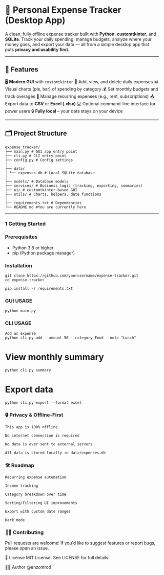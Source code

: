 # 💸 Personal Expense Tracker (Desktop App)

A clean, fully offline expense tracker built with **Python**, **customtkinter**, and **SQLite**. Track your daily spending, manage budgets, analyze where your money goes, and export your data — all from a simple desktop app that puts **privacy and usability first**.

---

## 🧩 Features

🖥 **Modern GUI** with `customtkinter`
🧾 Add, view, and delete daily expenses
📊 Visual charts (pie, bar) of spending by category
💰 Set monthly budgets and track overages
🔁 Manage recurring expenses (e.g., rent, subscriptions)
📤 Export data to **CSV** or **Excel (.xlsx)**
💻 Optional command-line interface for power users
🔒 **Fully local** – your data stays on your device

---

## 🗂 Project Structure
    expense_tracker/
    ├── main.py # GUI app entry point
    ├── cli.py # CLI entry point
    ├── config.py # Config settings
    │
    ├── data/
    │ └── expenses.db # Local SQLite database
    │
    ├── models/ # Database models
    ├── services/ # Business logic (tracking, exporting, summaries)
    ├── ui/ # customtkinter-based GUI
    ├── utils/ # Charts, helpers, date functions
    │
    ├── requirements.txt # Dependencies
    └── README.md #You are currently here
---

### 1 Getting Started

### Prerequisites

- Python 3.8 or higher
- pip (Python package manager)

### Installation

    git clone https://github.com/yourusername/expense-tracker.git
    cd expense-tracker

    pip install -r requirements.txt

### GUI USAGE
    python main.py

### CLI USAGE
    Add an expense
    python cli.py add --amount 50 --category Food --note "Lunch"

# View monthly summary
    python cli.py summary

# Export data
    python cli.py export --format excel

### 🔒 Privacy & Offline-First
    This app is 100% offline.

    No internet connection is required

    No data is ever sent to external servers

    All data is stored locally in data/expenses.db

### 🛠️ Roadmap
    Recurring expense automation

    Income tracking

    Category breakdown over time

    Sorting/filtering UI improvements

    Export with custom date ranges

    Dark mode

### 👨‍💻 Contributing
Pull requests are welcome!
If you'd like to suggest features or report bugs, please open an issue.

📄 License
MIT License. See LICENSE for full details.

🙋‍♂️ Author
@enzomrcd